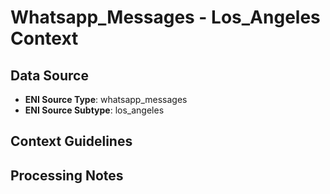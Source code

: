 # Whatsapp_Messages - Los_Angeles Context

## Data Source
- **ENI Source Type**: whatsapp_messages
- **ENI Source Subtype**: los_angeles

## Context Guidelines

<!-- Add your context guidelines here -->

## Processing Notes

<!-- Add any specific processing notes for this data type -->
